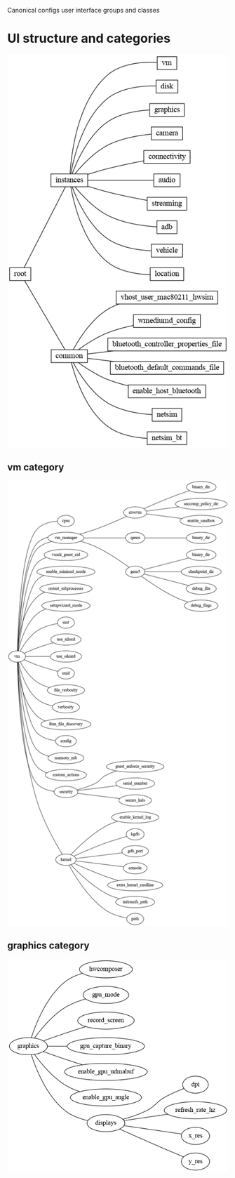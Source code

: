 Canonical configs user interface groups and classes

# UI structure and categories
[![UI structure diagram](./doc/linkage.png)](https://cs.android.com/android/platform/superproject/+/master:device/google/cuttlefish/host/commands/cvd/parser/doc/linkage.svg)

## vm category
[![vm category diagram](./doc/vm.png)](https://cs.android.com/android/platform/superproject/+/master:device/google/cuttlefish/host/commands/cvd/parser/doc/vm.svg)

## graphics category
[![graphics category diagram](./doc/graphics.png)](https://cs.android.com/android/platform/superproject/+/master:device/google/cuttlefish/host/commands/cvd/parser/doc/graphics.svg)

